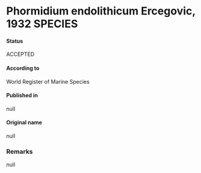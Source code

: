 Phormidium endolithicum Ercegovic, 1932 SPECIES
=======

#### Status
ACCEPTED

#### According to
World Register of Marine Species

#### Published in
null

#### Original name
null

### Remarks
null